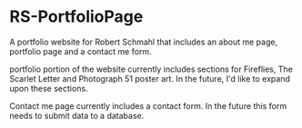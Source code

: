# RS-PortfolioPage
A portfolio website for Robert Schmahl that includes an about me page, portfolio page and a contact me form.

portfolio portion of the website currently includes sections for Fireflies, The Scarlet Letter and Photograph 51 poster art. In the future, I'd like to expand upon these sections.

Contact me page currently includes a contact form. In the future this form needs to submit data to a database.
